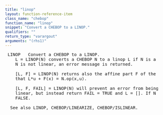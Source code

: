 ```yaml
---
title: "linop"
layout: function-reference-item
class_name: "chebop"
function_name: "linop"
snippet: "Convert a CHEBOP to a LINOP."
qualifiers: ""
return_type: "varargout"
arguments: "(rhs1)"
---
```


<pre class="help-text"> LINOP   Convert a CHEBOP to a LINOP.
    L = LINOP(N) converts a CHEBOP N to a linop L if N is a linear operator. If
    N is not linear, an error message is returned.
 
    [L, F] = LINOP(N) returns also the affine part F of the linear CHEBOP N such
    that L*u + F(x) = N.op(x,u).
 
    [L, F, FAIL] = LINOP(N) will prevent an error from being thrown if N is not
    linear, but instead return FAIL = TRUE and L = []. If N is linear, FAIL =
    FALSE.
 
  See also LINOP, CHEBOP/LINEARIZE, CHEBOP/ISLINEAR.
</pre>